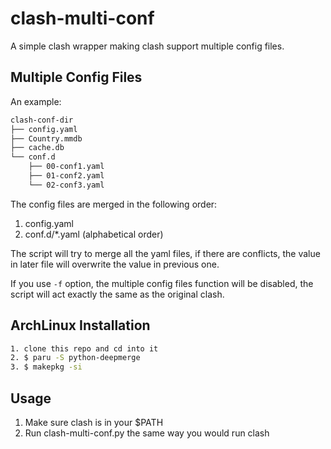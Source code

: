 # clash-multi-conf
A simple clash wrapper making clash support multiple config files.

## Multiple Config Files
An example:
```bash
clash-conf-dir
├── config.yaml
├── Country.mmdb
├── cache.db
└── conf.d
    ├── 00-conf1.yaml
    ├── 01-conf2.yaml
    └── 02-conf3.yaml
```
The config files are merged in the following order:
1. config.yaml
2. conf.d/*.yaml (alphabetical order)

The script will try to merge all the yaml files, if there are conflicts,
the value in later file will overwrite the value in previous one.

If you use `-f` option, the multiple config files function will be disabled,
the script will act exactly the same as the original clash.

## ArchLinux Installation
```bash
1. clone this repo and cd into it
2. $ paru -S python-deepmerge
3. $ makepkg -si
```

## Usage
1. Make sure clash is in your $PATH
2. Run clash-multi-conf.py the same way you would run clash



